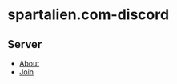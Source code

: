 # spartalien.com-discord

## Server

- [About](./server/text/intro.md)
- [Join](https://discord.gg/wy7HbvKvG8)
